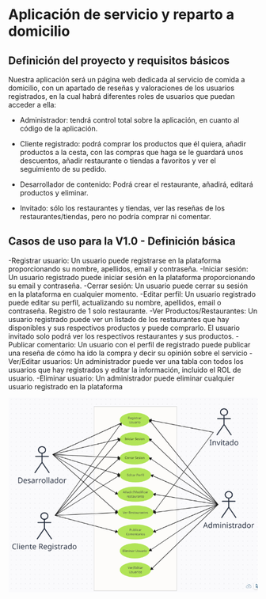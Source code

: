 # Aplicación de servicio y reparto a domicilio

## Definición del proyecto y requisitos básicos

Nuestra aplicación será un página web dedicada al servicio de comida a domicilio, con un apartado de reseñas y valoraciones de los usuarios registrados, en la cual habrá diferentes roles de usuarios que puedan acceder a ella:

- Administrador: tendrá control total sobre la aplicación, en cuanto al código de la aplicación.

- Cliente registrado: podrá comprar los productos que él quiera, añadir productos a la cesta, con las compras que haga se le guardará unos descuentos, añadir restaurante o tiendas a favoritos y ver el seguimiento de su pedido.

- Desarrollador de contenido: Podrá crear el restaurante, añadirá, editará productos y eliminar.

- Invitado: sólo los restaurantes y tiendas, ver las reseñas de los restaurantes/tiendas, pero no podría comprar ni comentar.

## Casos de uso para la V1.0 - Definición básica​
-Registrar usuario: Un usuario puede registrarse en la plataforma proporcionando su nombre, apellidos, email y contraseña.
-Iniciar sesión: Un usuario registrado puede iniciar sesión en la plataforma proporcionando su email y contraseña.
-Cerrar sesión: Un usuario puede cerrar su sesión en la plataforma en cualquier momento.
-Editar perfil: Un usuario registrado puede editar su perfil, actualizando su nombre, apellidos, email o contraseña.
Registro de 1 solo restaurante.
-Ver Productos/Restaurantes: Un usuario registrado puede ver un listado de los restaurantes que hay disponibles y sus respectivos productos y puede comprarlo. El usuario invitado solo podrá ver los respectivos restaurantes y sus productos.
-Publicar comentario: Un usuario con el perfil de registrado puede publicar una reseña de cómo ha ido la compra y decir su opinión sobre el servicio
-Ver/Editar usuarios: Un administrador puede ver una tabla con todos los usuarios que hay registrados y editar la información, incluido el ROL de usuario.
-Eliminar usuario: Un administrador puede eliminar cualquier usuario registrado en la plataforma

![Imagen Caso de Usos](casoUso.png)


